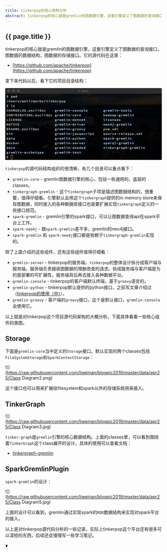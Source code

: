 ```yaml
---
title: tinkerpop的核心架构分析
abstract: tinkerpop的核心就是gremlin的图数据引擎，这套引擎定义了图数据的查询接口，图数据的数据结构，图数据的存储接口。
---
```


## {{ page.title }}

tinkerpop的核心就是gremlin的图数据引擎，这套引擎定义了图数据的查询接口，图数据的数据结构，图数据的存储接口。它的源代码在这里：

* [https://github.com/apache/tinkerpop](https://github.com/apache/tinkerpop) 

拿下来代码以后，看下它的项目目录结构：

![](https://raw.githubusercontent.com/liweinan/blogpic2019/master/data/apr25/79959A22-9C69-4EDD-B2C6-C6DC8326FA0A.png)

`tinkerpop`的源代码结构组织的很清晰，有几个目录可以重点看下：

* `gremlin-core` - gremlin图数据引擎的核心，包括一些通用的，底层的classes。
* `tinkergraph-gremlin` - 这个`tinkergraph`子项是描述图数据结构的，很重要，值得仔细看。引擎默认会用这个`tinkergraph`提供的in memory store来保存图数据，同时接入的各种数据库接口也是要扩展实现`tinkergraph`定义的一些接口规范。
* `spark-gremlin` - gremlin引擎的spark接口，可以让图数据查询api在spark平台上工作。
* `spark-neo4j` - 跟`spark-gremlin`差不多，gremlin的neo4j接口。
* `spark-gremlin` 和 `spark-neo4j`接口都是依赖于`tinkergraph-gremlin`实现的。

除了上面介绍的这些组件，还有这些组件值得仔细看：

* `gremlin-server` - tinkerpop的服务端。`tinkerpop`的整体设计拆分成客户端与服务端，服务端负责接收图数据的增删改查的请求。拆成服务端与客户端是为的是部署的可扩展性，服务端背后再去接入各种数据平台。
* `gremlin-console` - tinkerpop的客户端默认终端，基于`groovy`语言的。
* `gremlin-python` - tinkerpop默认提供的python接口，之前写文章介绍过（[tinkerpop的使用（中）](http://weinan.io/2019/04/04/tinkerpop.html)）。
* `gremlin-groovy` - 客户端的`groovy`接口，这个是默认接口，`gremlin-console`会使用它。

以上就是对tinkerpop这个项目源代码架构的大概分析。下面具体看看一些核心组件的类图。

## Storage

下面是`gremlin-core`当中定义的`Storage`接口。默认实现的两个classes包括`FileSystemStorage`和`SparkContextStorage`：

![](https://raw.githubusercontent.com/liweinan/blogpic2019/master/data/apr25/Class Diagram2.png)

这个接口也可以用来扩展给filesystem和spark以外的存储系统用来接入。

## TinkerGraph

![](https://raw.githubusercontent.com/liweinan/blogpic2019/master/data/apr25/Class Diagram3.jpg)

`tinker-graph`是`gremlin`引擎的核心数据结构。上面的classes里，可以看到围绕着`TinkerGraph`这个class展开的设计。具体的使用可以查看文档：

* [tinkergraph-gremlin](http://tinkerpop.apache.org/docs/current/reference/#tinkergraph-gremlin)

## SparkGremlinPlugin

`spark-gremlin`的设计：

![](https://raw.githubusercontent.com/liweinan/blogpic2019/master/data/apr25/Class Diagram5.jpg)

上面的设计可以看到，gremlin通过实现spark的`RDD`数据结构来实现对spark平台的接入。

以上是对tinkerpop源代码分析的一些记录，实际上tinkerpop这个平台还有很多可以深挖的东西，后续还会慢慢写一些学习笔记。

∎


